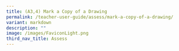 ```yaml
---
title: (A3,4) Mark a Copy of a Drawing
permalink: /teacher-user-guide/assess/mark-a-copy-of-a-drawing/
variant: markdown
description: ""
image: /images/FaviconLight.png
third_nav_title: Assess
---
```

